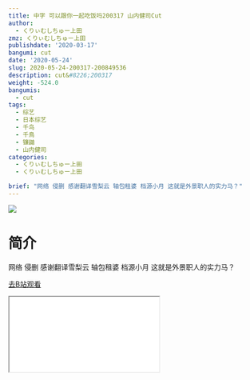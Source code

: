 ```yaml
---
title: 中字 可以跟你一起吃饭吗200317 山内健司Cut
author:
  - くりぃむしちゅー上田
zmz: くりぃむしちゅー上田
publishdate: '2020-03-17'
bangumi: cut
date: '2020-05-24'
slug: 2020-05-24-200317-200849536
description: cut&#8226;200317
weight: -524.0
bangumis:
  - cut
tags:
  - 综艺
  - 日本综艺
  - 千鸟
  - 千鳥
  - 镰鼬
  - 山内健司
categories:
  - くりぃむしちゅー上田
  - くりぃむしちゅー上田

brief: "网络 侵删 感谢翻译雪梨云 轴包租婆 档源小月 这就是外景职人的实力马？"
---
```

![](https://raw.githubusercontent.com/tcgriffith/owaraisite/master/static/tmpimg/53afdac14a7b33073715b820c6e8629cd8c90d37.jpg.480.jpg)
# 简介  
网络
侵删
感谢翻译雪梨云 轴包租婆 档源小月
这就是外景职人的实力马？  

[去B站观看](https://www.bilibili.com/video/av200849536/)
<div class ="resp-container"><iframe class="testiframe" src="//player.bilibili.com/player.html?aid=200849536"", scrolling="no", allowfullscreen="true" > </iframe></div> 

